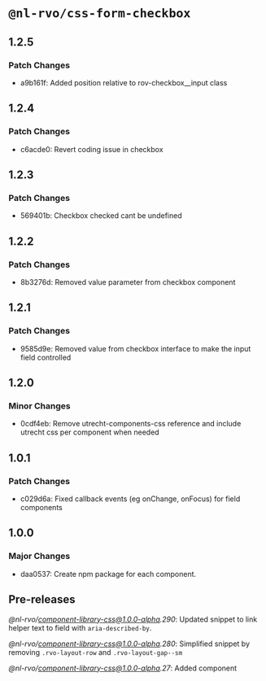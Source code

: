 # `@nl-rvo/css-form-checkbox`

## 1.2.5

### Patch Changes

- a9b161f: Added position relative to rov-checkbox\_\_input class

## 1.2.4

### Patch Changes

- c6acde0: Revert coding issue in checkbox

## 1.2.3

### Patch Changes

- 569401b: Checkbox checked cant be undefined

## 1.2.2

### Patch Changes

- 8b3276d: Removed value parameter from checkbox component

## 1.2.1

### Patch Changes

- 9585d9e: Removed value from checkbox interface to make the input field controlled

## 1.2.0

### Minor Changes

- 0cdf4eb: Remove utrecht-components-css reference and include utrecht css per component when needed

## 1.0.1

### Patch Changes

- c029d6a: Fixed callback events (eg onChange, onFocus) for field components

## 1.0.0

### Major Changes

- daa0537: Create npm package for each component.

## Pre-releases

_@nl-rvo/component-library-css@1.0.0-alpha.290_:
Updated snippet to link helper text to field with `aria-described-by`.

_@nl-rvo/component-library-css@1.0.0-alpha.280_:
Simplified snippet by removing `.rvo-layout-row` and `.rvo-layout-gap--sm`

_@nl-rvo/component-library-css@1.0.0-alpha.27_:
Added component
